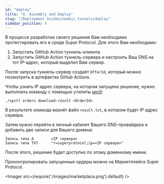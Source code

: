 ```yaml
---
id: "deploy"
title: "4. Assembly and Deploy"
slug: "/Deployment Guides/nodejs_tunnels/deploy"
sidebar_position: 4
---
```


В процессе разработки своего решения Вам необходимо протестировать его в среде Super Protocol.
Для этого Вам необходимо:

1. Запустить GitHub Action туннель-клиента.
2. Запустить GitHub Action туннель-сервера и настроить Ваш DNS на тот IP-адрес, который выделил Вам сервер. 

После запуска туннель-сервер создаёт `OfferId`, который можно посмотреть в артефактах GiHub Actions.

Чтобы узнать IP адрес сервера, на котором запущено решение, нужно выполнить команду с помощью утилиты [spctl](https://docs.superprotocol.com/testnet/cli/):

```shell
./spctl orders download-result <OrderId>
```

В результате команда вернёт файл `result.txt`, в котором будет IP адрес сервера.

Затем нужно перейти в личный кабинет Вашего DNS-провайдера и добавить две записи для Вашего домена:

```
Запись типа A        <IP сервера>
Запись типа TXT      "r=superprotocol;ip=<IP сервера>"
```

После этого, решение будет доступно по этому доменному имени.

Проконтролировать запущенные ордеры можно на Маркетплейсе Super Protocol.

<Imager src={require('./images/marketplace.png').default} />

